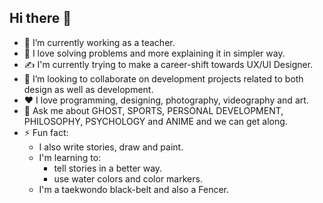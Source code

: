 ## Hi there 👋

- 🔭 I’m currently working as a teacher.
- 🌱 I love solving problems and more explaining it in simpler way.
- ✍ I'm currently trying to make a career-shift towards UX/UI Designer.
- 👯 I’m looking to collaborate on development projects related to both design as well as development.
- ❤ I love programming, designing, photography, videography and art.
- 💬 Ask me about GHOST, SPORTS, PERSONAL DEVELOPMENT, PHILOSOPHY, PSYCHOLOGY and ANIME and we can get along.
- ⚡ Fun fact:
    - I also write stories, draw and paint.
    - I'm learning to:
      + tell stories in a better way.
      + use water colors and color markers.
    - I'm a taekwondo black-belt and also a Fencer.
